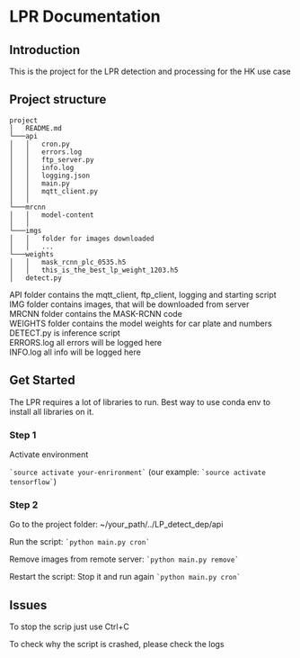 # LPR Documentation

## Introduction 

This is the project for the LPR detection and processing for the HK use case

## Project structure 

```
project
│   README.md   
└───api
│   │   cron.py
│   │   errors.log
│   │   ftp_server.py
│   │   info.log
│   │   logging.json
│   │   main.py
│   │   mqtt_client.py
│   │
└───mrcnn
│   │   model-content
│   │   
└───imgs
│   │   folder for images downloaded
│   │   ...
└───weights
│   │   mask_rcnn_plc_0535.h5
│   │   this_is_the_best_lp_weight_1203.h5
│   detect.py
```


API folder contains the mqtt_client, ftp_client, logging and starting script  
IMG folder contains images, that will be downloaded from server  
MRCNN folder contains the MASK-RCNN code  
WEIGHTS folder contains the model weights for car plate and numbers  
DETECT.py is inference script  
ERRORS.log all errors will be logged here  
INFO.log all info will be logged here  


## Get Started

The LPR requires a lot of libraries to run. Best way to use conda env to install all
libraries on it.

### Step 1

Activate environment 

`` `source activate your-enrironment` `` (our example: `` `source activate tensorflow` ``)

### Step 2

Go to the project folder: ~/your_path/../LP_detect_dep/api

Run the script:  `` `python main.py cron` ``

Remove images from remote server:  `` `python main.py remove` ``

Restart the script: Stop it and run again  `` `python main.py cron` ``


## Issues

To stop the scrip just use Ctrl+C

To check why the script is crashed, please check the logs





